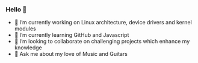 ### Hello 👋

<!--
**timmac62/timmac62** is a ✨ _special_ ✨ repository because its `README.md` (this file) appears on your GitHub profile.

Here are some ideas to get you started:
-->

- 🔭 I’m currently working on Linux architecture, device drivers and kernel modules
- 🌱 I’m currently learning GitHub and Javascript
- 👯 I’m looking to collaborate on challenging projects which enhance my knowledge
- 💬 Ask me about my love of Music and Guitars

<!--
- 📫 How to reach me: ...
- 😄 Pronouns: ...
- 🤔 I’m looking for help with ...
- ⚡ Fun fact: ...
-->
